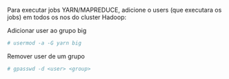 Para executar jobs YARN/MAPREDUCE, adicione o users (que executara os jobs) em todos os nos do cluster Hadoop:

Adicionar user ao grupo big
```sh
# usermod -a -G yarn big
```

Remover user de um grupo
```sh
# gpasswd -d <user> <group>
```
